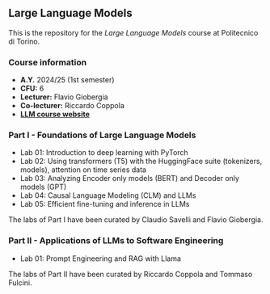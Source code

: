 ## Large Language Models

This is the repository for the *Large Language Models* course at Politecnico di Torino. 


### Course information

- **A.Y.** 2024/25 (1st semester)
- **CFU:** 6
- **Lecturer:** Flavio Giobergia
- **Co-lecturer:** Riccardo Coppola
- **[LLM course website](https://dbdmg.polito.it/dbdmg_web/2024/large-language-models-2024-25/)**


### Part I - Foundations of Large Language Models

- Lab 01: Introduction to deep learning with PyTorch
- Lab 02: Using transformers (T5) with the HuggingFace suite (tokenizers, models), attention on time series data
- Lab 03: Analyzing Encoder only models (BERT) and Decoder only models (GPT)
- Lab 04: Causal Language Modeling (CLM) and LLMs
- Lab 05: Efficient fine-tuning and inference in LLMs

The labs of Part I have been curated by Claudio Savelli and Flavio Giobergia. 

### Part II - Applications of LLMs to Software Engineering

- Lab 01: Prompt Engineering and RAG with Llama

The labs of Part II have been curated by Riccardo Coppola and Tommaso Fulcini.
